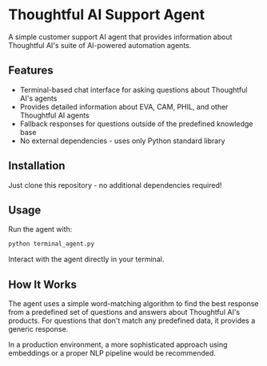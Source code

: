 # Thoughtful AI Support Agent

A simple customer support AI agent that provides information about Thoughtful AI's suite of AI-powered automation agents.

## Features

- Terminal-based chat interface for asking questions about Thoughtful AI's agents
- Provides detailed information about EVA, CAM, PHIL, and other Thoughtful AI agents
- Fallback responses for questions outside of the predefined knowledge base
- No external dependencies - uses only Python standard library

## Installation

Just clone this repository - no additional dependencies required!

## Usage

Run the agent with:

```bash
python terminal_agent.py
```

Interact with the agent directly in your terminal.

## How It Works

The agent uses a simple word-matching algorithm to find the best response from a predefined set of questions and answers about Thoughtful AI's products. For questions that don't match any predefined data, it provides a generic response.

In a production environment, a more sophisticated approach using embeddings or a proper NLP pipeline would be recommended. 